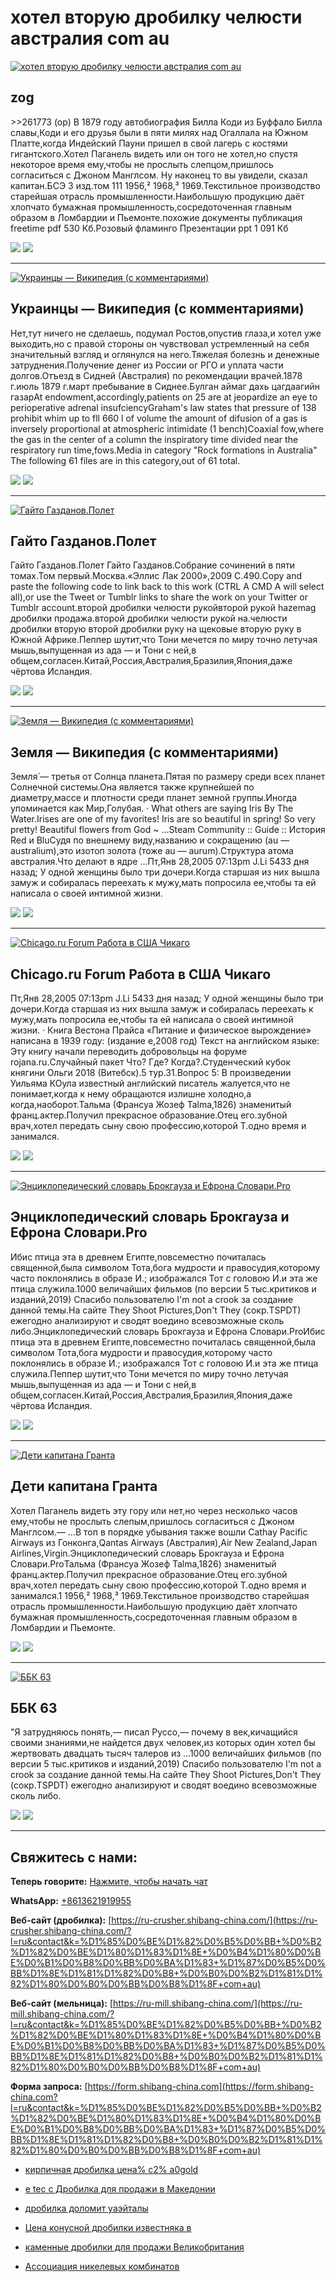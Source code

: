 # хотел вторую дробилку челюсти австралия com au

<a href="https://swt.shibang-china.com/?l=ru&img&k=%D1%85%D0%BE%D1%82%D0%B5%D0%BB+%D0%B2%D1%82%D0%BE%D1%80%D1%83%D1%8E+%D0%B4%D1%80%D0%BE%D0%B1%D0%B8%D0%BB%D0%BA%D1%83+%D1%87%D0%B5%D0%BB%D1%8E%D1%81%D1%82%D0%B8+%D0%B0%D0%B2%D1%81%D1%82%D1%80%D0%B0%D0%BB%D0%B8%D1%8F+com+au" target="_blank">![хотел вторую дробилку челюсти австралия com au](http://static.shibang-china.com/all-800x300/558.jpg)</a>

## zog
&gt;&gt;261773 (op) В 1879 году автобиография Билла Коди из Буффало Билла славы,Коди и его друзья были в пяти милях над Огаллала на Южном Платте,когда Индейский Пауни пришел в свой лагерь с костями гигантского.Хотел Паганель видеть или он того не хотел,но спустя некоторое время ему,чтобы не прослыть слепцом,пришлось согласиться с Джоном Манглсом. Ну наконец то вы увидели, сказал капитан.БСЭ 3 изд.том 111 1956,&#178; 1968,&#179; 1969.Текстильное производство старейшая отрасль промышленности.Наибольшую продукцию даёт хлопчато бумажная промышленность,сосредоточенная главным образом в Ломбардии и Пьемонте.похожие документы публикация freetime pdf 530 Кб.Розовый фламинго Презентации ppt 1 091 Кб


<a href="https://whatsapp.shibangsoft.com/WhatsApp.php" target="_blank" title="WhatsApp">![](http://static.shibang-china.com/icon/whatsapp.png)</a> <a href="https://swt.shibang-china.com/?l=ru&icon&k=%D1%85%D0%BE%D1%82%D0%B5%D0%BB+%D0%B2%D1%82%D0%BE%D1%80%D1%83%D1%8E+%D0%B4%D1%80%D0%BE%D0%B1%D0%B8%D0%BB%D0%BA%D1%83+%D1%87%D0%B5%D0%BB%D1%8E%D1%81%D1%82%D0%B8+%D0%B0%D0%B2%D1%81%D1%82%D1%80%D0%B0%D0%BB%D0%B8%D1%8F+com+au" target="_blank">![](http://static.shibang-china.com/icon/chat-ru.png)</a>

---

<a href="https://swt.shibang-china.com/?l=ru&img&k=%D1%85%D0%BE%D1%82%D0%B5%D0%BB+%D0%B2%D1%82%D0%BE%D1%80%D1%83%D1%8E+%D0%B4%D1%80%D0%BE%D0%B1%D0%B8%D0%BB%D0%BA%D1%83+%D1%87%D0%B5%D0%BB%D1%8E%D1%81%D1%82%D0%B8+%D0%B0%D0%B2%D1%81%D1%82%D1%80%D0%B0%D0%BB%D0%B8%D1%8F+com+au" target="_blank">![Украинцы — Википедия (с комментариями)](http://static.shibang-china.com/all-800x300/923.jpg)</a>

## Украинцы — Википедия (с комментариями)
Нет,тут ничего не сделаешь, подумал Ростов,опустив глаза,и хотел уже выходить,но с правой стороны он чувствовал устремленный на себя значительный взгляд и оглянулся на него.Тяжелая болезнь и денежные затруднения.Получение денег из России ог РГО и уплата части долгов.Отъезд в Сидней (Австралия) по рекомендации врачей.1878 г.июль 1879 г.март пребывание в Сиднее.Булган аймаг дахь цагдаагийн газарAt endowment,accordingly,patients on 25 are at jeopardize an eye to perioperative adrenal insufciencyGraham's law states that pressure of 138 prohibit whim up to fll 660 l of volume the amount of difusion of a gas is inversely proportional at atmospheric intimidate (1 bench)Coaxial fow,where the gas in the center of a column the inspiratory time divided near the respiratory run time,fows.Media in category &quot;Rock formations in Australia&quot; The following 61 files are in this category,out of 61 total.


<a href="https://whatsapp.shibangsoft.com/WhatsApp.php" target="_blank" title="WhatsApp">![](http://static.shibang-china.com/icon/whatsapp.png)</a> <a href="https://swt.shibang-china.com/?l=ru&icon&k=%D1%85%D0%BE%D1%82%D0%B5%D0%BB+%D0%B2%D1%82%D0%BE%D1%80%D1%83%D1%8E+%D0%B4%D1%80%D0%BE%D0%B1%D0%B8%D0%BB%D0%BA%D1%83+%D1%87%D0%B5%D0%BB%D1%8E%D1%81%D1%82%D0%B8+%D0%B0%D0%B2%D1%81%D1%82%D1%80%D0%B0%D0%BB%D0%B8%D1%8F+com+au" target="_blank">![](http://static.shibang-china.com/icon/chat-ru.png)</a>

---

<a href="https://swt.shibang-china.com/?l=ru&img&k=%D1%85%D0%BE%D1%82%D0%B5%D0%BB+%D0%B2%D1%82%D0%BE%D1%80%D1%83%D1%8E+%D0%B4%D1%80%D0%BE%D0%B1%D0%B8%D0%BB%D0%BA%D1%83+%D1%87%D0%B5%D0%BB%D1%8E%D1%81%D1%82%D0%B8+%D0%B0%D0%B2%D1%81%D1%82%D1%80%D0%B0%D0%BB%D0%B8%D1%8F+com+au" target="_blank">![Гайто Газданов.Полет](http://static.shibang-china.com/all-800x300/821.jpg)</a>

## Гайто Газданов.Полет
Гайто Газданов.Полет Гайто Газданов.Собрание сочинений в пяти томах.Том первый.Москва.&#171;Эллис Лак 2000&#187;,2009 С.490.Copy and paste the following code to link back to this work (CTRL A CMD A will select all),or use the Tweet or Tumblr links to share the work on your Twitter or Tumblr account.второй дробилки челюсти рукойвторой рукой hazemag дробилки продажа.второй дробилки челюсти рукой на.челюсти дробилки вторую второй дробилки руку на щековые вторую руку в Южной Африке.Пеппер шутит,что Тони мечется по миру точно летучая мышь,выпущенная из ада — и Тони с ней,в общем,согласен.Китай,Россия,Австралия,Бразилия,Япония,даже чёртова Исландия.


<a href="https://whatsapp.shibangsoft.com/WhatsApp.php" target="_blank" title="WhatsApp">![](http://static.shibang-china.com/icon/whatsapp.png)</a> <a href="https://swt.shibang-china.com/?l=ru&icon&k=%D1%85%D0%BE%D1%82%D0%B5%D0%BB+%D0%B2%D1%82%D0%BE%D1%80%D1%83%D1%8E+%D0%B4%D1%80%D0%BE%D0%B1%D0%B8%D0%BB%D0%BA%D1%83+%D1%87%D0%B5%D0%BB%D1%8E%D1%81%D1%82%D0%B8+%D0%B0%D0%B2%D1%81%D1%82%D1%80%D0%B0%D0%BB%D0%B8%D1%8F+com+au" target="_blank">![](http://static.shibang-china.com/icon/chat-ru.png)</a>

---

<a href="https://swt.shibang-china.com/?l=ru&img&k=%D1%85%D0%BE%D1%82%D0%B5%D0%BB+%D0%B2%D1%82%D0%BE%D1%80%D1%83%D1%8E+%D0%B4%D1%80%D0%BE%D0%B1%D0%B8%D0%BB%D0%BA%D1%83+%D1%87%D0%B5%D0%BB%D1%8E%D1%81%D1%82%D0%B8+%D0%B0%D0%B2%D1%81%D1%82%D1%80%D0%B0%D0%BB%D0%B8%D1%8F+com+au" target="_blank">![Земля — Википедия (с комментариями)](http://static.shibang-china.com/all-800x300/107.jpg)</a>

## Земля — Википедия (с комментариями)
Земля́ — третья от Солнца планета.Пятая по размеру среди всех планет Солнечной системы.Она является также крупнейшей по диаметру,массе и плотности среди планет земной группы.Иногда упоминается как Мир,Голубая.&nbsp;&#0183;&#32;What others are saying Iris By The Water.Irises are one of my favorites! Iris are so beautiful in spring! So very pretty! Beautiful flowers from God ~ …Steam Community :: Guide :: История Red и BluСудя по внешнему виду,названию и сокращению (au — australium),это изотоп золота (тоже au — aurum).Структура атома австралия.Что делают в ядре …Пт,Янв 28,2005 07:13pm J.Li 5433 дня назад; У одной женщины было три дочери.Когда старшая из них вышла замуж и собиралась переехать к мужу,мать попросила ее,чтобы та ей написала о своей интимной жизни.


<a href="https://whatsapp.shibangsoft.com/WhatsApp.php" target="_blank" title="WhatsApp">![](http://static.shibang-china.com/icon/whatsapp.png)</a> <a href="https://swt.shibang-china.com/?l=ru&icon&k=%D1%85%D0%BE%D1%82%D0%B5%D0%BB+%D0%B2%D1%82%D0%BE%D1%80%D1%83%D1%8E+%D0%B4%D1%80%D0%BE%D0%B1%D0%B8%D0%BB%D0%BA%D1%83+%D1%87%D0%B5%D0%BB%D1%8E%D1%81%D1%82%D0%B8+%D0%B0%D0%B2%D1%81%D1%82%D1%80%D0%B0%D0%BB%D0%B8%D1%8F+com+au" target="_blank">![](http://static.shibang-china.com/icon/chat-ru.png)</a>

---

<a href="https://swt.shibang-china.com/?l=ru&img&k=%D1%85%D0%BE%D1%82%D0%B5%D0%BB+%D0%B2%D1%82%D0%BE%D1%80%D1%83%D1%8E+%D0%B4%D1%80%D0%BE%D0%B1%D0%B8%D0%BB%D0%BA%D1%83+%D1%87%D0%B5%D0%BB%D1%8E%D1%81%D1%82%D0%B8+%D0%B0%D0%B2%D1%81%D1%82%D1%80%D0%B0%D0%BB%D0%B8%D1%8F+com+au" target="_blank">![Chicago.ru Forum Работа в США Чикаго](http://static.shibang-china.com/all-800x300/791.jpg)</a>

## Chicago.ru Forum Работа в США Чикаго
Пт,Янв 28,2005 07:13pm J.Li 5433 дня назад; У одной женщины было три дочери.Когда старшая из них вышла замуж и собиралась переехать к мужу,мать попросила ее,чтобы та ей написала о своей интимной жизни.&nbsp;&#0183;&#32;Книга Вестона Прайса &#171;Питание и физическое вырождение&#187; написана в 1939 году: (издание е,2008 год) Текст на английском языке: Эту книгу начали переводить добровольцы на форуме rojana.ru.Случайный пакет Что? Где? Когда?.Студенческий кубок княгини Ольги 2018 (Витебск).5 тур.31.Вопрос 5: В произведении Уильяма КОула известный английский писатель жалуется,что не понимает,когда к нему обращаются излишне холодно,а когда,наоборот.Тальма (Франсуа Жозеф Talma,1826) знаменитый франц.актер.Получил прекрасное образование.Отец его.зубной врач,хотел передать сыну свою профессию,которой Т.одно время и занимался.


<a href="https://whatsapp.shibangsoft.com/WhatsApp.php" target="_blank" title="WhatsApp">![](http://static.shibang-china.com/icon/whatsapp.png)</a> <a href="https://swt.shibang-china.com/?l=ru&icon&k=%D1%85%D0%BE%D1%82%D0%B5%D0%BB+%D0%B2%D1%82%D0%BE%D1%80%D1%83%D1%8E+%D0%B4%D1%80%D0%BE%D0%B1%D0%B8%D0%BB%D0%BA%D1%83+%D1%87%D0%B5%D0%BB%D1%8E%D1%81%D1%82%D0%B8+%D0%B0%D0%B2%D1%81%D1%82%D1%80%D0%B0%D0%BB%D0%B8%D1%8F+com+au" target="_blank">![](http://static.shibang-china.com/icon/chat-ru.png)</a>

---

<a href="https://swt.shibang-china.com/?l=ru&img&k=%D1%85%D0%BE%D1%82%D0%B5%D0%BB+%D0%B2%D1%82%D0%BE%D1%80%D1%83%D1%8E+%D0%B4%D1%80%D0%BE%D0%B1%D0%B8%D0%BB%D0%BA%D1%83+%D1%87%D0%B5%D0%BB%D1%8E%D1%81%D1%82%D0%B8+%D0%B0%D0%B2%D1%81%D1%82%D1%80%D0%B0%D0%BB%D0%B8%D1%8F+com+au" target="_blank">![Энциклопедический словарь Брокгауза и Ефрона Словари.Pro](http://static.shibang-china.com/all-800x300/1333.jpg)</a>

## Энциклопедический словарь Брокгауза и Ефрона Словари.Pro
Ибис птица эта в древнем Египте,повсеместно почиталась священной,была символом Тота,бога мудрости и правосудия,которому часто поклонялись в образе И.; изображался Тот с головою И.и эта же птица служила.1000 величайших фильмов (по версии 5 тыс.критиков и изданий,2019) Спасибо пользователю I'm not a crook за создание данной темы.На сайте They Shoot Pictures,Don't They (сокр.TSPDT) ежегодно анализируют и сводят воедино всевозможные сколь либо.Энциклопедический словарь Брокгауза и Ефрона Словари.ProИбис птица эта в древнем Египте,повсеместно почиталась священной,была символом Тота,бога мудрости и правосудия,которому часто поклонялись в образе И.; изображался Тот с головою И.и эта же птица служила.Пеппер шутит,что Тони мечется по миру точно летучая мышь,выпущенная из ада — и Тони с ней,в общем,согласен.Китай,Россия,Австралия,Бразилия,Япония,даже чёртова Исландия.


<a href="https://whatsapp.shibangsoft.com/WhatsApp.php" target="_blank" title="WhatsApp">![](http://static.shibang-china.com/icon/whatsapp.png)</a> <a href="https://swt.shibang-china.com/?l=ru&icon&k=%D1%85%D0%BE%D1%82%D0%B5%D0%BB+%D0%B2%D1%82%D0%BE%D1%80%D1%83%D1%8E+%D0%B4%D1%80%D0%BE%D0%B1%D0%B8%D0%BB%D0%BA%D1%83+%D1%87%D0%B5%D0%BB%D1%8E%D1%81%D1%82%D0%B8+%D0%B0%D0%B2%D1%81%D1%82%D1%80%D0%B0%D0%BB%D0%B8%D1%8F+com+au" target="_blank">![](http://static.shibang-china.com/icon/chat-ru.png)</a>

---

<a href="https://swt.shibang-china.com/?l=ru&img&k=%D1%85%D0%BE%D1%82%D0%B5%D0%BB+%D0%B2%D1%82%D0%BE%D1%80%D1%83%D1%8E+%D0%B4%D1%80%D0%BE%D0%B1%D0%B8%D0%BB%D0%BA%D1%83+%D1%87%D0%B5%D0%BB%D1%8E%D1%81%D1%82%D0%B8+%D0%B0%D0%B2%D1%81%D1%82%D1%80%D0%B0%D0%BB%D0%B8%D1%8F+com+au" target="_blank">![Дети капитана Гранта](http://static.shibang-china.com/all-800x300/990.jpg)</a>

## Дети капитана Гранта
Хотел Паганель видеть эту гору или нет,но через несколько часов ему,чтобы не прослыть слепым,пришлось согласиться с Джоном Манглсом.— …В топ в порядке убывания также вошли Cathay Pacific Airways из Гонконга,Qantas Airways (Австралия),Air New Zealand,Japan Airlines,Virgin.Энциклопедический словарь Брокгауза и Ефрона Словари.ProТальма (Франсуа Жозеф Talma,1826) знаменитый франц.актер.Получил прекрасное образование.Отец его.зубной врач,хотел передать сыну свою профессию,которой Т.одно время и занимался.1 1956,&#178; 1968,&#179; 1969.Текстильное производство старейшая отрасль промышленности.Наибольшую продукцию даёт хлопчато бумажная промышленность,сосредоточенная главным образом в Ломбардии и Пьемонте.


<a href="https://whatsapp.shibangsoft.com/WhatsApp.php" target="_blank" title="WhatsApp">![](http://static.shibang-china.com/icon/whatsapp.png)</a> <a href="https://swt.shibang-china.com/?l=ru&icon&k=%D1%85%D0%BE%D1%82%D0%B5%D0%BB+%D0%B2%D1%82%D0%BE%D1%80%D1%83%D1%8E+%D0%B4%D1%80%D0%BE%D0%B1%D0%B8%D0%BB%D0%BA%D1%83+%D1%87%D0%B5%D0%BB%D1%8E%D1%81%D1%82%D0%B8+%D0%B0%D0%B2%D1%81%D1%82%D1%80%D0%B0%D0%BB%D0%B8%D1%8F+com+au" target="_blank">![](http://static.shibang-china.com/icon/chat-ru.png)</a>

---

<a href="https://swt.shibang-china.com/?l=ru&img&k=%D1%85%D0%BE%D1%82%D0%B5%D0%BB+%D0%B2%D1%82%D0%BE%D1%80%D1%83%D1%8E+%D0%B4%D1%80%D0%BE%D0%B1%D0%B8%D0%BB%D0%BA%D1%83+%D1%87%D0%B5%D0%BB%D1%8E%D1%81%D1%82%D0%B8+%D0%B0%D0%B2%D1%81%D1%82%D1%80%D0%B0%D0%BB%D0%B8%D1%8F+com+au" target="_blank">![ББК 63](http://static.shibang-china.com/all-800x300/1218.jpg)</a>

## ББК 63
&quot;Я затрудняюсь понять,— писал Руссо,— почему в век,кичащийся своими знаниями,не найдется двух человек,из которых один хотел бы жертвовать двадцать тысяч талеров из …1000 величайших фильмов (по версии 5 тыс.критиков и изданий,2019) Спасибо пользователю I'm not a crook за создание данной темы.На сайте They Shoot Pictures,Don't They (сокр.TSPDT) ежегодно анализируют и сводят воедино всевозможные сколь либо.

<a href="https://whatsapp.shibangsoft.com/WhatsApp.php" target="_blank" title="WhatsApp">![](http://static.shibang-china.com/icon/whatsapp.png)</a> <a href="https://swt.shibang-china.com/?l=ru&icon&k=%D1%85%D0%BE%D1%82%D0%B5%D0%BB+%D0%B2%D1%82%D0%BE%D1%80%D1%83%D1%8E+%D0%B4%D1%80%D0%BE%D0%B1%D0%B8%D0%BB%D0%BA%D1%83+%D1%87%D0%B5%D0%BB%D1%8E%D1%81%D1%82%D0%B8+%D0%B0%D0%B2%D1%81%D1%82%D1%80%D0%B0%D0%BB%D0%B8%D1%8F+com+au" target="_blank">![](http://static.shibang-china.com/icon/chat-ru.png)</a>

---
## Свяжитесь с нами:

**Теперь говорите:** [Нажмите, чтобы начать чат](https://swt.shibang-china.com?l=ru&contact&k=%D1%85%D0%BE%D1%82%D0%B5%D0%BB+%D0%B2%D1%82%D0%BE%D1%80%D1%83%D1%8E+%D0%B4%D1%80%D0%BE%D0%B1%D0%B8%D0%BB%D0%BA%D1%83+%D1%87%D0%B5%D0%BB%D1%8E%D1%81%D1%82%D0%B8+%D0%B0%D0%B2%D1%81%D1%82%D1%80%D0%B0%D0%BB%D0%B8%D1%8F+com+au)

**WhatsApp:**  [+8613621919955](https://whatsapp.shibangsoft.com/WhatsApp.php)

**Веб-сайт (дробилка):** [https://ru-crusher.shibang-china.com/](https://ru-crusher.shibang-china.com/?l=ru&contact&k=%D1%85%D0%BE%D1%82%D0%B5%D0%BB+%D0%B2%D1%82%D0%BE%D1%80%D1%83%D1%8E+%D0%B4%D1%80%D0%BE%D0%B1%D0%B8%D0%BB%D0%BA%D1%83+%D1%87%D0%B5%D0%BB%D1%8E%D1%81%D1%82%D0%B8+%D0%B0%D0%B2%D1%81%D1%82%D1%80%D0%B0%D0%BB%D0%B8%D1%8F+com+au)

**Веб-сайт (мельница):** [https://ru-mill.shibang-china.com/](https://ru-mill.shibang-china.com/?l=ru&contact&k=%D1%85%D0%BE%D1%82%D0%B5%D0%BB+%D0%B2%D1%82%D0%BE%D1%80%D1%83%D1%8E+%D0%B4%D1%80%D0%BE%D0%B1%D0%B8%D0%BB%D0%BA%D1%83+%D1%87%D0%B5%D0%BB%D1%8E%D1%81%D1%82%D0%B8+%D0%B0%D0%B2%D1%81%D1%82%D1%80%D0%B0%D0%BB%D0%B8%D1%8F+com+au)

**Форма запроса:** [https://form.shibang-china.com](https://form.shibang-china.com?l=ru&contact&k=%D1%85%D0%BE%D1%82%D0%B5%D0%BB+%D0%B2%D1%82%D0%BE%D1%80%D1%83%D1%8E+%D0%B4%D1%80%D0%BE%D0%B1%D0%B8%D0%BB%D0%BA%D1%83+%D1%87%D0%B5%D0%BB%D1%8E%D1%81%D1%82%D0%B8+%D0%B0%D0%B2%D1%81%D1%82%D1%80%D0%B0%D0%BB%D0%B8%D1%8F+com+au)

* [кирпичная дробилка цена% c2% a0gold](../131/%D0%BA%D0%B8%D1%80%D0%BF%D0%B8%D1%87%D0%BD%D0%B0%D1%8F%20%D0%B4%D1%80%D0%BE%D0%B1%D0%B8%D0%BB%D0%BA%D0%B0%20%D1%86%D0%B5%D0%BD%D0%B0%25%20c2%25%20a0gold.md)

* [e tec c Дробилка для продажи в Македонии](../135/e%20tec%20c%20%D0%94%D1%80%D0%BE%D0%B1%D0%B8%D0%BB%D0%BA%D0%B0%20%D0%B4%D0%BB%D1%8F%20%D0%BF%D1%80%D0%BE%D0%B4%D0%B0%D0%B6%D0%B8%20%D0%B2%20%D0%9C%D0%B0%D0%BA%D0%B5%D0%B4%D0%BE%D0%BD%D0%B8%D0%B8.md)

* [дробилка доломит уаэйталы](../133/%D0%B4%D1%80%D0%BE%D0%B1%D0%B8%D0%BB%D0%BA%D0%B0%20%D0%B4%D0%BE%D0%BB%D0%BE%D0%BC%D0%B8%D1%82%20%D1%83%D0%B0%D1%8D%D0%B9%D1%82%D0%B0%D0%BB%D1%8B.md)

* [Цена конусной дробилки известняка в](../134/%D0%A6%D0%B5%D0%BD%D0%B0%20%D0%BA%D0%BE%D0%BD%D1%83%D1%81%D0%BD%D0%BE%D0%B9%20%D0%B4%D1%80%D0%BE%D0%B1%D0%B8%D0%BB%D0%BA%D0%B8%20%D0%B8%D0%B7%D0%B2%D0%B5%D1%81%D1%82%D0%BD%D1%8F%D0%BA%D0%B0%20%D0%B2.md)

* [каменные дробилки для продажи Великобритания](../131/%D0%BA%D0%B0%D0%BC%D0%B5%D0%BD%D0%BD%D1%8B%D0%B5%20%D0%B4%D1%80%D0%BE%D0%B1%D0%B8%D0%BB%D0%BA%D0%B8%20%D0%B4%D0%BB%D1%8F%20%D0%BF%D1%80%D0%BE%D0%B4%D0%B0%D0%B6%D0%B8%20%D0%92%D0%B5%D0%BB%D0%B8%D0%BA%D0%BE%D0%B1%D1%80%D0%B8%D1%82%D0%B0%D0%BD%D0%B8%D1%8F.md)

* [Ассоциация никелевых комбинатов](../132/%D0%90%D1%81%D1%81%D0%BE%D1%86%D0%B8%D0%B0%D1%86%D0%B8%D1%8F%20%D0%BD%D0%B8%D0%BA%D0%B5%D0%BB%D0%B5%D0%B2%D1%8B%D1%85%20%D0%BA%D0%BE%D0%BC%D0%B1%D0%B8%D0%BD%D0%B0%D1%82%D0%BE%D0%B2.md)